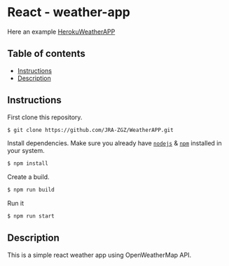 # React - weather-app
Here an example [HerokuWeatherAPP](https://test22224123.herokuapp.com/)
## Table of contents
* [Instructions](#Instructions)
* [Description](#Description)


## Instructions

First clone this repository.
```bash
$ git clone https://github.com/JRA-ZGZ/WeatherAPP.git
```

Install dependencies. Make sure you already have [`nodejs`](https://nodejs.org/en/) & [`npm`](https://www.npmjs.com/) installed in your system.
```bash
$ npm install 
```
Create a build.
```bash
$ npm run build 
```

Run it
```bash
$ npm run start 
```

## Description
This is a simple react weather app using OpenWeatherMap API.
